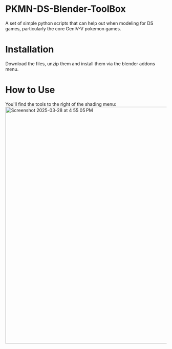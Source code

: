 # PKMN-DS-Blender-ToolBox
A set of simple python scripts that can help out when modeling for DS games, particularly the core GenIV-V pokemon games.

# Installation
Download the files, unzip them and install them via the blender addons menu.

# How to Use
You'll find the tools to the right of the shading menu:
<img width="737" alt="Screenshot 2025-03-28 at 4 55 05 PM" src="https://github.com/user-attachments/assets/65a413e2-f242-4b3e-b9d4-893154a8226c" />
